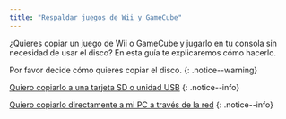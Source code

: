 ```yaml
---
title: "Respaldar juegos de Wii y GameCube"
---
```


¿Quieres copiar un juego de Wii o GameCube y jugarlo en tu consola sin necesidad de usar el disco? En esta guía te explicaremos cómo hacerlo.

Por favor decide cómo quieres copiar el disco.
{: .notice--warning}

[Quiero copiarlo a una tarjeta SD o unidad USB](cleanrip)
{: .notice--info}

[Quiero copiarlo directamente a mi PC a través de la red](dump-smb)
{: .notice--info}
